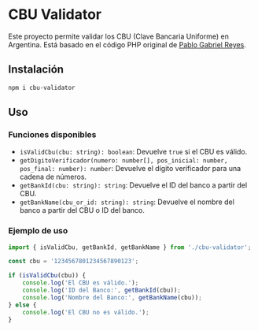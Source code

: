 # CBU Validator

Este proyecto permite validar los CBU (Clave Bancaria Uniforme) en Argentina. Está basado en el código PHP original de [Pablo Gabriel Reyes](https://pabloreyes.com.ar/).

## Instalación

```sh
npm i cbu-validator
```

## Uso

### Funciones disponibles

- `isValidCbu(cbu: string): boolean`: Devuelve `true` si el CBU es válido.
- `getDigitoVerificador(numero: number[], pos_inicial: number, pos_final: number): number`: Devuelve el dígito verificador para una cadena de números.
- `getBankId(cbu: string): string`: Devuelve el ID del banco a partir del CBU.
- `getBankName(cbu_or_id: string): string`: Devuelve el nombre del banco a partir del CBU o ID del banco.

### Ejemplo de uso

```typescript
import { isValidCbu, getBankId, getBankName } from './cbu-validator';

const cbu = '1234567801234567890123';

if (isValidCbu(cbu)) {
    console.log('El CBU es válido.');
    console.log('ID del Banco:', getBankId(cbu));
    console.log('Nombre del Banco:', getBankName(cbu));
} else {
    console.log('El CBU no es válido.');
}